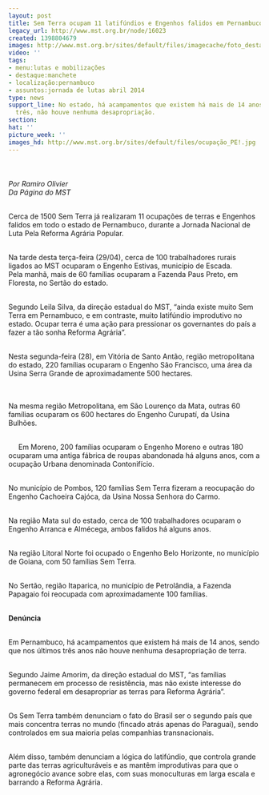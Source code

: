 ```yaml
---
layout: post
title: Sem Terra ocupam 11 latifúndios e Engenhos falidos em Pernambuco
legacy_url: http://www.mst.org.br/node/16023
created: 1398804679
images: http://www.mst.org.br/sites/default/files/imagecache/foto_destaque/ocupação_PE!.jpg
video: ''
tags:
- menu:lutas e mobilizações
- destaque:manchete
- localização:pernambuco
- assuntos:jornada de lutas abril 2014
type: news
support_line: No estado, há acampamentos que existem há mais de 14 anos. Nos últimos
  três, não houve nenhuma desapropriação.
section: 
hat: ''
picture_week: ''
images_hd: http://www.mst.org.br/sites/default/files/ocupação_PE!.jpg
---
```

<p><img style="margin: 10px;" src="http://www.mst.org.br/sites/default/files/ocupa%C3%A7%C3%A3o_PE.jpg" alt=""><br><em><br>Por Ramiro Olivier<br>Da Página do MST</em></p><p><br>Cerca de 1500 Sem Terra já realizaram 11 ocupações de terras e Engenhos falidos em todo o estado de Pernambuco, durante a Jornada Nacional de Luta Pela Reforma Agrária Popular.</p><p><br>Na tarde desta terça-feira (29/04), cerca de 100 trabalhadores rurais ligados ao MST ocuparam o Engenho Estivas, município de Escada. Pela&nbsp;manhã, mais de 60 famílias ocuparam a Fazenda Paus Preto, em Floresta, no Sertão do estado.</p><p><br>Segundo Leila Silva, da direção estadual do MST, “ainda existe muito Sem Terra em Pernambuco, e em contraste, muito latifúndio improdutivo no estado. Ocupar terra é uma ação para pressionar os governantes do país a fazer a tão sonha Reforma Agrária”.</p><div><br>Nesta segunda-feira (28), em Vitória de Santo Antão, região metropolitana do estado, 220 famílias ocuparam o Engenho São Francisco, uma área da Usina Serra Grande de aproximadamente 500 hectares.</div><p><br><br>Na mesma região Metropolitana, em São Lourenço da Mata, outras 60 famílias ocuparam os 600 hectares do Engenho Curupatí, da Usina Bulhões.&nbsp;</p><p><img style="margin: 10px; float: left;" src="http://www.mst.org.br/sites/default/files/ocpu_PE.jpg" alt=""><br>Em Moreno, 200 famílias ocuparam o Engenho Moreno e outras 180 ocuparam uma antiga fábrica de roupas abandonada há alguns anos, com a ocupação Urbana denominada Contonifício.</p><p><br>No município de Pombos, 120 famílias Sem Terra fizeram a reocupação do Engenho Cachoeira Cajóca, da Usina Nossa Senhora do Carmo.</p><p><br>Na região Mata sul do estado, cerca de 100 trabalhadores ocuparam o Engenho Arranca e Almécega, ambos falidos há alguns anos.</p><p><br>Na região Litoral Norte foi ocupado o Engenho Belo Horizonte, no município de Goiana, com 50 famílias Sem Terra.<br>&nbsp;</p><p>No Sertão, região Itaparica, no município de Petrolândia, a Fazenda Papagaio foi reocupada com aproximadamente 100 famílias.</p><p><br><strong>Denúncia&nbsp;</strong></p><p><br>Em Pernambuco, há acampamentos que existem há mais de 14 anos, sendo que nos últimos três anos não houve nenhuma desapropriação de terra.&nbsp;</p><p><br>Segundo Jaime Amorim, da direção estadual do MST, “as famílias permanecem em processo de resistência, mas não existe interesse do governo federal em desapropriar as terras para Reforma Agrária”.&nbsp;</p><p><br>Os Sem Terra também denunciam o fato do Brasil ser o segundo país que mais concentra terras no mundo (fincado atrás apenas do Paraguai), sendo controlados em sua maioria pelas companhias transnacionais.</p><p><br>Além disso, também denunciam a lógica do latifúndio, que controla grande parte das terras agriculturáveis e as mantêm improdutivas para que o agronegócio avance sobre elas, com suas monoculturas em larga escala e barrando a Reforma Agrária.</p><p>&nbsp;</p>

